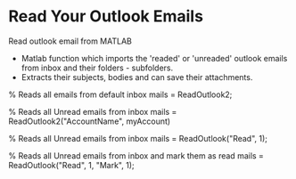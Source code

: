 # Read Your Outlook Emails
Read outlook email from MATLAB 

* Matlab function which imports the 'readed' or 'unreaded' outlook emails from inbox and their folders - subfolders. 
* Extracts their subjects, bodies and can save their attachments.

% Reads all emails from default inbox
mails = ReadOutlook2;

% Reads all Unread emails from inbox
mails = ReadOutlook2("AccountName", myAccount)

% Reads all Unread emails from inbox
mails = ReadOutlook("Read", 1);

% Reads all Unread emails from  inbox and mark them as read
mails = ReadOutlook("Read", 1, "Mark", 1);
